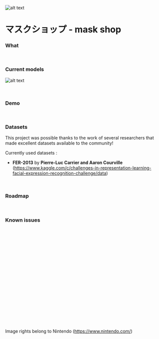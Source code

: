 ![alt text](https://res.cloudinary.com/lajosneto/image/upload/w_1000,ar_16:9,c_fill,g_auto,e_sharpen/v1586140913/mask-shop/bg.png)
# マスクショップ - mask shop

### What

<br>

### Current models
![alt text](https://res.cloudinary.com/lajosneto/image/upload/v1587333187/mask-shop/current-models.png)

<br>

### Demo

<br>

### Datasets
This project was possible thanks to the work of several researchers that made excellent datasets available to the community!

Currently used datasets :
- __FER-2013__ by __Pierre-Luc Carrier and Aaron Courville__ (https://www.kaggle.com/c/challenges-in-representation-learning-facial-expression-recognition-challenge/data)

<br>

### Roadmap

<br>

### Known issues

<br>





<br><br><br><br><br><br><br><br><br><br><br><br><br><br><br><br><br>
Image rights belong to Nintendo (https://www.nintendo.com/)
